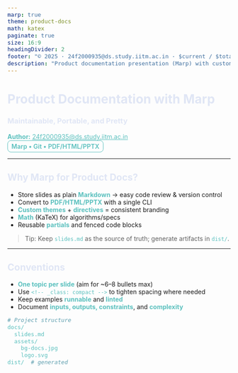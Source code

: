 ```yaml
---
marp: true
theme: product-docs
math: katex
paginate: true
size: 16:9
headingDivider: 2
footer: "© 2025 · 24f2000935@ds.study.iitm.ac.in · $current / $total"
description: "Product documentation presentation (Marp) with custom theme, pagination, background image, directives, and math."
---
```


<!--
  Custom theme lives inlined below so it's fully versionable in one file.
  You can also extract it to theme CSS and load via marp-cli (--theme).
-->
<style>
/* @theme product-docs */
@import "uncover"; /* base built-in theme for nice defaults */

:root {
  --color-bg: #0b132b;
  --color-fg: #e0e6f5;
  --color-accent: #5bc0be;
  --color-muted: #cdd4f1;
  --font-sans: Inter, ui-sans-serif, system-ui, -apple-system, Segoe UI, Roboto, "Helvetica Neue", Arial, "Noto Sans", "Apple Color Emoji", "Segoe UI Emoji", "Segoe UI Symbol", "Noto Color Emoji";
}

section {
  font-family: var(--font-sans);
  color: var(--color-fg);
  background: var(--color-bg);
  letter-spacing: 0.1px;
}

h1, h2, h3 {
  color: var(--color-fg);
}

a, strong, em, code {
  color: var(--color-accent);
}

section.lead h1 {
  font-size: 1.9em;
  line-height: 1.1;
}

pre code {
  font-size: 0.9em;
  line-height: 1.45;
}

/* Utility classes */
section.compact p { margin: 0.25rem 0; }
.badge {
  display: inline-block; padding: 0.25rem 0.5rem; border-radius: 0.5rem;
  border: 1px solid var(--color-accent); color: var(--color-accent); font-weight: 600;
}
.kicker { text-transform: uppercase; letter-spacing: 0.2em; opacity: 0.75; font-size: 0.7em; }

/* Background overlay helper (for bg image slides) */
.overlay {
  background: rgba(11,19,43,0.50);
  padding: 1.25rem;
  border-radius: 0.75rem;
  backdrop-filter: blur(2px);
}

/* Footer pagination (enabled via front-matter paginate: true) is handled by Marp */
</style>

<!-- _class: lead -->
# Product Documentation with Marp  
### Maintainable, Portable, and Pretty

**Author:** 24f2000935@ds.study.iitm.ac.in  
<span class="badge">Marp • Git • PDF/HTML/PPTX</span>

---

## Why Marp for Product Docs?

- Store slides as plain **Markdown** → easy code review & version control  
- Convert to **PDF/HTML/PPTX** with a single CLI  
- **Custom themes** + **directives** = consistent branding  
- **Math** (KaTeX) for algorithms/specs  
- Reusable **partials** and fenced code blocks

> Tip: Keep `slides.md` as the source of truth; generate artifacts in `dist/`.

---

## Conventions

- **One topic per slide** (aim for ~6–8 bullets max)
- Use `<!-- _class: compact -->` to tighten spacing where needed
- Keep examples **runnable** and **linted**
- Document **inputs, outputs, constraints**, and **complexity**

```bash
# Project structure
docs/
  slides.md
  assets/
    bg-docs.jpg
    logo.svg
dist/  # generated
